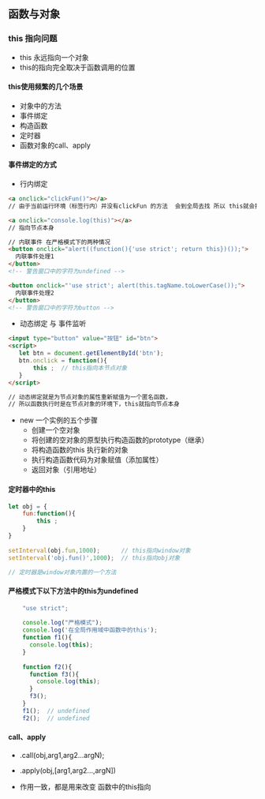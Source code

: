 ## 函数与对象
### this 指向问题
- this 永远指向一个对象
- this的指向完全取决于函数调用的位置

#### this使用频繁的几个场景
- 对象中的方法
- 事件绑定
- 构造函数
- 定时器
- 函数对象的call、apply

#### 事件绑定的方式
- 行内绑定

```html
<a onclick="clickFun()"></a>
// 由于当前运行环境（标签行内）并没有clickFun 的方法  会到全局去找 所以 this就会指向window

<a onclick="console.log(this)"></a>
// 指向节点本身

// 内联事件 在严格模式下的两种情况
<button onclick="alert((function(){'use strict'; return this})());">
  内联事件处理1
</button>
<!-- 警告窗口中的字符为undefined -->

<button onclick="'use strict'; alert(this.tagName.toLowerCase());">
  内联事件处理2
</button>
<!-- 警告窗口中的字符为button -->
```

- 动态绑定 与 事件监听

```html
<input type="button" value="按钮" id="btn">
<script>
   let btn = document.getElementById('btn');
   btn.onclick = function(){
       this ;  // this指向本节点对象
   }
</script>

// 动态绑定就是为节点对象的属性重新赋值为一个匿名函数，
// 所以函数执行时是在节点对象的环境下，this就指向节点本身
```

- new 一个实例的五个步骤
    - 创建一个空对象
    - 将创建的空对象的原型执行构造函数的prototype（继承）
    - 将构造函数的this 执行新的对象
    - 执行构造函数代码为对象赋值（添加属性）
    - 返回对象（引用地址）
    
#### 定时器中的this

```js
let obj = {
    fun:function(){
        this ;
    }
}
​
setInterval(obj.fun,1000);      // this指向window对象
setInterval('obj.fun()',1000);  // this指向obj对象

// 定时器是window对象内置的一个方法
```

#### 严格模式下以下方法中的this为undefined
```js
    "use strict";
    
    console.log("严格模式");
    console.log('在全局作用域中函数中的this');
    function f1(){
      console.log(this);
    }
    
    function f2(){
      function f3(){
        console.log(this);
      }
      f3();
    }
    f1();  // undefined
    f2();  // undefined
```

#### call、apply
- .call(obj,arg1,arg2...argN);
- .apply(obj,[arg1,arg2...,argN])

- 作用一致，都是用来改变 函数中的this指向

